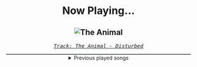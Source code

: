 <div align="center"> 
<h1>Now Playing...</h1>

![The Animal](https://i.scdn.co/image/ab67616d00001e02fa6551bf5f8a821baa48a1e8)
--
_<samp><a href="https://open.spotify.com/track/1HD8mFfpSGLJnwv6UTLaIv">Track: The Animal - Disturbed</a></samp>_

<div style="border: 1px #4B5054 solid"></div>
<details>
  <summary>
    Previous played songs
  </summary>
  <table>
    <thead>
      <tr>
        <th>
          Artist
        </th>
        <th>
          Song
        </th>
        <th>
          Link
        </th>
      </tr>
    </thead>
    <tbody>
      <tr><td>Disturbed</td><td>The Animal</td><td><a href="https://open.spotify.com/track/1HD8mFfpSGLJnwv6UTLaIv">https://open.spotify.com/track/1HD8mFfpSGLJnwv6UTLaIv</a></td></tr><tr><td>Disturbed</td><td>The Vengeful One</td><td><a href="https://open.spotify.com/track/3jjU4Pky1ja5J1onU6ei4T">https://open.spotify.com/track/3jjU4Pky1ja5J1onU6ei4T</a></td></tr><tr><td>Breaking Benjamin</td><td>Never Again</td><td><a href="https://open.spotify.com/track/07huQEWGQAe7aJaeR08Cag">https://open.spotify.com/track/07huQEWGQAe7aJaeR08Cag</a></td></tr><tr><td>Breaking Benjamin</td><td>You</td><td><a href="https://open.spotify.com/track/5MNxNuo0XSHx7MPXbsR57W">https://open.spotify.com/track/5MNxNuo0XSHx7MPXbsR57W</a></td></tr><tr><td>Breaking Benjamin</td><td>Hollow</td><td><a href="https://open.spotify.com/track/536bkD2pabwDI6kHCzHv5T">https://open.spotify.com/track/536bkD2pabwDI6kHCzHv5T</a></td></tr><tr><td>Breaking Benjamin</td><td>Down</td><td><a href="https://open.spotify.com/track/1RlTQfw5fy7evQZSM6MuaA">https://open.spotify.com/track/1RlTQfw5fy7evQZSM6MuaA</a></td></tr><tr><td>Breaking Benjamin</td><td>You Fight Me</td><td><a href="https://open.spotify.com/track/5g1SlMT8qCYOnB3YZDgROW">https://open.spotify.com/track/5g1SlMT8qCYOnB3YZDgROW</a></td></tr><tr><td>Breaking Benjamin</td><td>Feed the Wolf</td><td><a href="https://open.spotify.com/track/7rOv6HovIJvYHXCg0cVfTk">https://open.spotify.com/track/7rOv6HovIJvYHXCg0cVfTk</a></td></tr><tr><td>Breaking Benjamin</td><td>Dear Agony</td><td><a href="https://open.spotify.com/track/0c3fJd2HRi6uHWgTljIae5">https://open.spotify.com/track/0c3fJd2HRi6uHWgTljIae5</a></td></tr><tr><td>Breaking Benjamin</td><td>Until The End</td><td><a href="https://open.spotify.com/track/0ZEeEZnZ496lE6kN7bmSrp">https://open.spotify.com/track/0ZEeEZnZ496lE6kN7bmSrp</a></td></tr><tr><td>Brit Smith</td><td>Provocative - hiDhi</td><td><a href="https://open.spotify.com/track/706MZkiVkNJXAL0O1ZpUbE">https://open.spotify.com/track/706MZkiVkNJXAL0O1ZpUbE</a></td></tr><tr><td>Brit Smith</td><td>Provocative - hiDhi</td><td><a href="https://open.spotify.com/track/706MZkiVkNJXAL0O1ZpUbE">https://open.spotify.com/track/706MZkiVkNJXAL0O1ZpUbE</a></td></tr><tr><td>Falling In Reverse</td><td>Ronald</td><td><a href="https://open.spotify.com/track/1xeIvccuZq4DiqqmZDSbAg">https://open.spotify.com/track/1xeIvccuZq4DiqqmZDSbAg</a></td></tr><tr><td>Goodjohn Productions</td><td>Crimson</td><td><a href="https://open.spotify.com/track/1SS2kS71XUk6oGHMm65d1j">https://open.spotify.com/track/1SS2kS71XUk6oGHMm65d1j</a></td></tr><tr><td>Goodjohn Productions</td><td>Helpless</td><td><a href="https://open.spotify.com/track/0QxtYixUNwxC7iETq03gWu">https://open.spotify.com/track/0QxtYixUNwxC7iETq03gWu</a></td></tr><tr><td>Goodjohn Productions</td><td>Wonder</td><td><a href="https://open.spotify.com/track/2eL6IBviC75m2ZDOrkRrba">https://open.spotify.com/track/2eL6IBviC75m2ZDOrkRrba</a></td></tr><tr><td>Goodjohn Productions</td><td>Samurai</td><td><a href="https://open.spotify.com/track/3NfLzU4uGXpxAHlIE5KFhh">https://open.spotify.com/track/3NfLzU4uGXpxAHlIE5KFhh</a></td></tr><tr><td>Goodjohn Productions</td><td>Numen</td><td><a href="https://open.spotify.com/track/6BGJopGCTSA9BLMtemXhB2">https://open.spotify.com/track/6BGJopGCTSA9BLMtemXhB2</a></td></tr><tr><td>Goodjohn Productions</td><td>Cyborg</td><td><a href="https://open.spotify.com/track/5HEchjvLNaruFLxPiDZZMR">https://open.spotify.com/track/5HEchjvLNaruFLxPiDZZMR</a></td></tr><tr><td>Goodjohn Productions</td><td>Samael</td><td><a href="https://open.spotify.com/track/6AW7qukIB4UwDoQZFwbuTj">https://open.spotify.com/track/6AW7qukIB4UwDoQZFwbuTj</a></td></tr>
    </tbody>
  </table>
</details>

</div>
